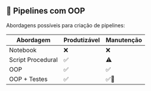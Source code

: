 ## 🧰 Pipelines com OOP

Abordagens possíveis para criação de pipelines:

| Abordagem         | Produtizável | Manutenção |
|-------------------|--------------|------------|
| Notebook          | ❌           | ❌         |
| Script Procedural | ✅           | ⚠️         |
| OOP               | ✅           | ✅         |
| OOP + Testes      | ✅           | ✅💚        |